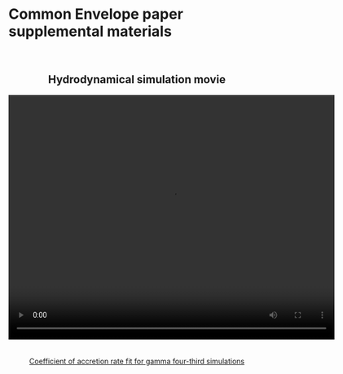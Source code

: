 # Common Envelope paper supplemental materials


<br>
<center>
<h2>
Hydrodynamical simulation movie
</h2>
<video width="640" height="480" controls>
<source src="hydro_sim_q0pt1_erho0pt47_movie.mp4" type="video/mp4">
</video>
</center>
<br>
<br>

<center>
<a {font-size: 120px} href="/logmdot3_fit_to_runs_g43.html">Coefficient of accretion rate fit for gamma four-third simulations</a>
<br>
</center>

